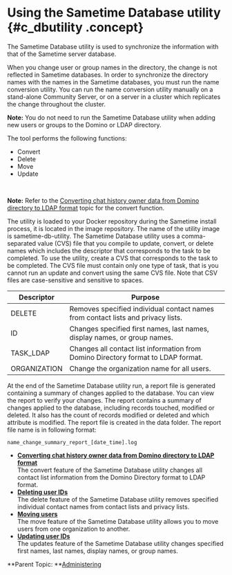 # Using the Sametime Database utility {#c_dbutility .concept}

The Sametime Database utility is used to synchronize the information with that of the Sametime server database.

When you change user or group names in the directory, the change is not reflected in Sametime databases. In order to synchronize the directory names with the names in the Sametime databases, you must run the name conversion utility. You can run the name conversion utility manually on a stand-alone Community Server, or on a server in a cluster which replicates the change throughout the cluster.

**Note:** You do not need to run the Sametime Database utility when adding new users or groups to the Domino or LDAP directory.

The tool performs the following functions:

-   Convert
-   Delete
-   Move
-   Update​

​

**Note:** Refer to the [Converting chat history owner data from Domino directory to LDAP format](t_dbutility_convertldap.md) topic for the convert function.

The utility is loaded to your Docker repository during the Sametime install process, it is located in the image repository. The name of the utility image is sametime-db-utility. The Sametime Database utility uses a comma-separated value \(CVS\) file that you compile to update, convert, or delete names which includes the descriptor that corresponds to the task to be completed. To use the utility, create a CVS that corresponds to the task to be completed. The CVS file must contain only one type of task, that is you cannot run an update and convert using the same CVS file. Note that CSV files are case-sensitive and sensitive to spaces.

|Descriptor|Purpose|
|----------|-------|
|DELETE|Removes specified individual contact names from contact lists and privacy lists.|
|ID|Changes specified first names, last names, display names, or group names.|
|TASK\_LDAP|Changes all contact list information from Domino Directory format to LDAP format.|
|ORGANIZATION|Change the organization name for all users.|

At the end of the Sametime Database utility run, a report file is generated containing a summary of changes applied to the database. You can view the report to verify your changes. The report contains a summary of changes applied to the database, including records touched, modified or deleted. It also has the count of records modified or deleted and which attribute is modified. The report file is created in the data folder. The report file name is in following format:

``` {#codeblock_b3d_rw2_nvb}
name_change_summary_report_[date_time].log
```

-   **[Converting chat history owner data from Domino directory to LDAP format](t_dbutility_convertldap.md)**  
The convert feature of the Sametime Database utility changes all contact list information from the Domino Directory format to LDAP format.
-   **[Deleting user IDs](t_dbutility_delete.md)**  
The delete feature of the Sametime Database utility removes specified individual contact names from contact lists and privacy lists.
-   **[Moving users](t_dbutility_move.md)**  
The move feature of the Sametime Database utility allows you to move users from one organization to another.
-   **[Updating user IDs](t_dbutility_update.md)**  
The updates feature of the Sametime Database utility changes specified first names, last names, display names, or group names.

**Parent Topic:  **[Administering](administering.md)

